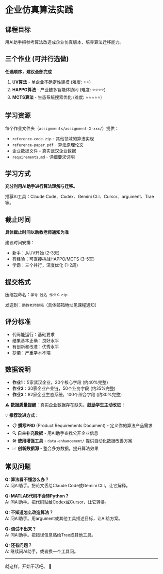 # 企业仿真算法实践

## 课程目标

用AI助手把参考算法改造成企业仿真版本，培养算法迁移能力。

## 三个作业 (可并行选做)

**任选顺序，建议全部完成**

1. **UV算法** - 单企业不确定性建模 (难度: ⭐⭐)
2. **HAPPO算法** - 产业链多智能体协同 (难度: ⭐⭐⭐⭐)  
3. **MCTS算法** - 生态系统搜索优化 (难度: ⭐⭐⭐⭐⭐)

## 学习资源

每个作业文件夹（`assignments/assignment-X-xxx/`）提供：
- `reference-code.zip` - 其他领域的算法实现
- `reference-paper.pdf` - 算法原理论文  
- 企业数据文件 - 真实武汉企业数据
- `requirements.md` - 详细要求说明

## 学习方式

**充分利用AI助手进行算法理解与迁移。**

推荐AI工具：Claude Code、Codex、Gemini CLI、Cursor、argument、Trae等。

## 截止时间

**具体截止时间以助教老师通知为准**

建议时间安排：
- 新手：从UV开始 (2-3天)
- 有经验：可直接挑战HAPPO/MCTS (3-5天)
- 学霸：三个并行，深度优化 (1-2周)

## 提交格式

压缩包命名：`学号_姓名_作业X.zip`

发送到：`助教老师邮箱`（具体邮箱地址见课程通知）

## 评分标准

- 代码能运行：基础要求
- 结果基本正确：良好水平
- 有创新和改进：优秀水平
- 抄袭：严重学术不端

## 数据说明

- **作业1**：5家武汉企业，20个核心字段 (约40%完整)
- **作业2**：30家企业产业链，50个业务字段 (约35%完整) 
- **作业3**：82家企业生态系统，100个综合字段 (约30%完整)

⚠️ **数据质量提醒**：真实企业数据存在缺失，**鼓励学生主动改进**！

💡 **推荐改进方式**：
- 📋 **撰写PRD** (Product Requirements Document) - 定义你的算法产品需求
- 🔍 **自主补充数据** - 用AI助手查找公开企业信息  
- 🛠️ **使用增强工具** - `data-enhancement/` 提供自动化数据改善方案
- 📈 **创新数据源** - 整合多方数据，提升算法效果

## 常见问题

**Q: 算法看不懂怎么办？**  
A: 问AI助手。把论文丢给Claude Code或Gemini CLI，让它解释。

**Q: MATLAB代码不会转Python？**  
A: 问AI助手。把代码贴给Codex或Cursor，让它转换。

**Q: 不知道怎么改造算法？**  
A: 问AI助手。用argument或其他工具描述目标，让AI给方案。

**Q: 调试不出来？**  
A: 问AI助手。把错误信息贴给Trae或其他工具。

**Q: 还有问题？**  
A: 继续问AI助手，或者换一个工具问。

---

就这样。开始干活吧。 🚀